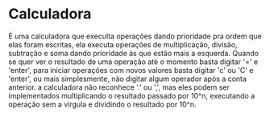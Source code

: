 # Calculadora
É uma calculadora que execulta operações dando prioridade pra ordem que elas foram escritas, ela executa operações de multiplicação, divisão, subtração e soma dando prioridade às que estão mais a esquerda. Quando se quer ver o resultado de uma operação até o momento basta digitar '=' e 'enter', para iniciar operações com novos valores basta digitar 'c' ou 'C' e 'enter', ou mais simplesmente, não digitar algum operador após a conta anterior. a calculadora não reconhece '.' ou ',', mas eles podem ser implementados multiplicando o resultado passado por 10^n, executando a operação sem a virgula e dividindo o resultado por 10^n.
